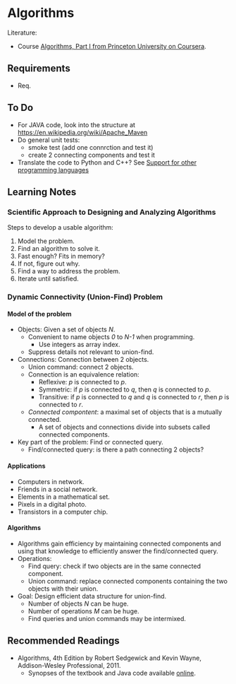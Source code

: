 # Algorithms

Literature:
* Course [Algorithms, Part I from Princeton University on Coursera](https://www.coursera.org/learn/algorithms-part1).

## Requirements
* Req.

## To Do
* For JAVA code, look into the structure at https://en.wikipedia.org/wiki/Apache_Maven
* Do general unit tests:
    * smoke test (add one connrction and test it)
    * create 2 connecting components and test it
* Translate the code to Python and C++? See [Support for other programming languages](https://github.com/kevin-wayne/algs4)

## Learning Notes

### Scientific Approach to Designing and Analyzing Algorithms
Steps to develop a usable algorithm:
1. Model the problem.
2. Find an algorithm to solve it.
3. Fast enough? Fits in memory?
4. If not, figure out why.
5. Find a way to address the problem.
6. Iterate until satisfied.

### Dynamic Connectivity (Union-Find) Problem

#### Model of the problem
* Objects: Given a set of objects _N_.
    * Convenient to name objects _0_ to _N-1_ when programming.
        * Use integers as array index. 
    * Suppress details not relevant to union-find.
* Connections: Connection between 2 objects.
    * Union command: connect 2 objects.
    * Connection is an equivalence relation:
        * Reflexive: _p_ is connected to _p_.
        * Symmetric: if _p_ is connected to _q_, then _q_ is connected to _p_.
        * Transitive: if _p_ is connected to _q_ and _q_ is connected to _r_, then _p_ is connected to _r_.
    * _Connected compontent_: a maximal set of objects that is a mutually connected.
        * A set of objects and connections divide into subsets called connected components. 
* Key part of the problem: Find or connected query.
    * Find/connected query: is there a path connecting 2 objects?

#### Applications
* Computers in network.
* Friends in a social network.
* Elements in a mathematical set.
* Pixels in a digital photo.
* Transistors in a computer chip.

#### Algorithms
* Algorithms gain efficiency by maintaining connected components and using that knowledge to efficiently answer the find/connected query.
* Operations:
    * Find query: check if two objects are in the same connected component.
    * Union command: replace connected components containing the two objects with their union.
* Goal: Design efficient data structure for union-find.
    * Number of objects _N_ can be huge.
    * Number of operations _M_ can be huge.
    * Find queries and union commands may be intermixed.

## Recommended Readings
* Algorithms, 4th Edition by Robert Sedgewick and Kevin Wayne, Addison-Wesley Professional, 2011.
    * Synopses of the textbook and Java code available [online](https://algs4.cs.princeton.edu/home/).